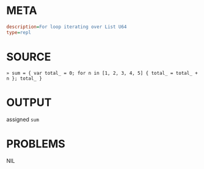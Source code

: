 # META
~~~ini
description=For loop iterating over List U64
type=repl
~~~
# SOURCE
~~~roc
» sum = { var total_ = 0; for n in [1, 2, 3, 4, 5] { total_ = total_ + n }; total_ }
~~~
# OUTPUT
assigned `sum`
# PROBLEMS
NIL
